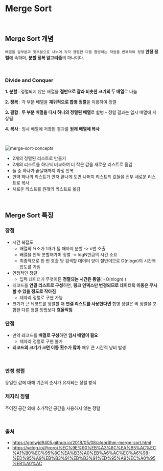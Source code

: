 # Merge Sort

<br>

## Merge Sort 개념 
`배열을 앞부분과 뒷부분으로 나누어 각각 정렬한 다음 합병하는 작업을 반복하여 정렬`
**안정 정렬**에 속하며, **분할 정복 알고리즘**의 하나이다.

<br>

### **Divide and Conquer**
**1. 분할** : 정렬되지 않은 배열을 **절반으로 잘라 비슷한 크기의 두 배열**로 나눔

**2. 정복** : 각 부분 배열을 **재귀적으로 합병 정렬**을 이용하여 정렬 

**3. 결합** : **두 부분 배열을 다시 하나의 정렬된 배열**로 합병
    - 정렬 결과는 입시 배열에 저장됨 

**4. 복사** : 임시 배열에 저장된 결과를 **원래 배열에 복사** 

<br>

![merge-sort-concepts](https://user-images.githubusercontent.com/63101648/132125565-724f9898-9562-435f-95a1-8902b80ca6ce.png)

- 2개의 정렬된 리스트로 만들기
- 2개의 리스트를 하나씩 비교하여 더 작은 값을 새로운 리스트로 옮김
- 둘 중 하나가 끝날때까지 과정 반복
- 만약 하나의 리스트가 먼저 끝나게 도면 나머지 리스트의 값들을 전부 새로운 리스트로 복사
- 새로운 리스트를 원래의 리스트로 옮김 
 
<br>


## **Merge Sort 특징**
### **장점**
- 시간 복잡도
    - 배열의 요소가 1개가 될 때까지 분할 -> n번 호출
    - 배열을 반씩 분할해가며 정렬 -> logN만큼의 시간 소요
    - 최종적으로 한 번 호출 당 검색할 데이터 양이 절반이므로 O(nlogn)의 시간복잡도를 가짐 
- 안정적인 정렬 
    - 입력 데이터가 무엇이든 **정렬되는 시간은 동일**( =O(nlogn) )
- 레코드를 **연결 리스트로 구성**하면, **링크 인덱스만 변경되므로 데이터의 이동은 무시할 수 있을 정도로 작아짐**
    - 제자리 정렬로 구현 가능
- 크기가 큰 레코드를 정렬할 때 **연결 리스트를 사용한다면** 합병 정렬은 퀵 정렬을 포함한 다른 정렬 방법보다 **효율적임**

### **단점**
- 만약 레코드를 **배열로 구성**하면 **임시 배열이 필요**
    - 제자리 정렬로 구현 불가
- **레코드의 크기가 크면 이동 횟수가 많아** 매우 큰 시간적 낭비 발생

<br>

### **안정 정렬**
동일한 값에 대해 기존의 순서가 유지되는 정렬 방식
### **제자리 정렬**
주어진 공간 외에 추가적인 공간을 사용하지 않는 정렬 

<br>

### 출처
- https://gmlwjd9405.github.io/2018/05/08/algorithm-merge-sort.html
- https://velog.io/@roro/%EC%9E%90%EB%A3%8C%EA%B5%AC%EC%A1%B0%EC%95%8C%EA%B3%A0%EB%A6%AC%EC%A6%98-%ED%95%A9%EB%B3%91%EB%B3%91%ED%95%A9%EC%A0%95%EB%A0%AC
